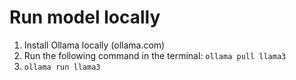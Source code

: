 # Run model locally

1. Install Ollama locally (ollama.com)
2. Run the following command in the terminal:
```ollama pull llama3```
3. ```ollama run llama3```